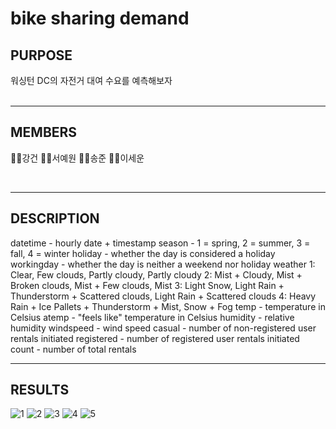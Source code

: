 # bike sharing demand


## PURPOSE

워싱턴 DC의 자전거 대여 수요를 예측해보자<br/>
<br/>

---

## MEMBERS 

🦸‍♂️강건
🦸‍♀️서예원
👨‍⚕️송준
👨‍💼이세운

<br/>

---

## DESCRIPTION

datetime - hourly date + timestamp
season - 1 = spring, 2 = summer, 3 = fall, 4 = winter
holiday - whether the day is considered a holiday
workingday - whether the day is neither a weekend nor holiday
weather
1: Clear, Few clouds, Partly cloudy, Partly cloudy
2: Mist + Cloudy, Mist + Broken clouds, Mist + Few clouds, Mist
3: Light Snow, Light Rain + Thunderstorm + Scattered clouds, Light Rain + Scattered clouds
4: Heavy Rain + Ice Pallets + Thunderstorm + Mist, Snow + Fog
temp - temperature in Celsius
atemp - "feels like" temperature in Celsius
humidity - relative humidity
windspeed - wind speed
casual - number of non-registered user rentals initiated
registered - number of registered user rentals initiated
count - number of total rentals

---
## RESULTS
![1](https://user-images.githubusercontent.com/92356170/179180513-4e195bef-645c-4439-b0b1-00e9e96e499d.png)
![2](https://user-images.githubusercontent.com/92356170/179180519-27343d73-d8e6-4e5a-b3dd-0b5b220ce27e.png)
![3](https://user-images.githubusercontent.com/92356170/179180522-9951d87a-4efe-4947-aa84-f02cd06ef7f8.png)
![4](https://user-images.githubusercontent.com/92356170/179180523-bfbf0b8d-88cb-4486-b10d-75f5844adee9.png)
![5](https://user-images.githubusercontent.com/92356170/179180525-01296e0a-2c8c-4e80-995d-ed418adb3a5f.png)
